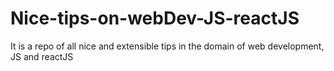 # Nice-tips-on-webDev-JS-reactJS
It is a repo of all nice and extensible tips in the domain of web development, JS and reactJS
